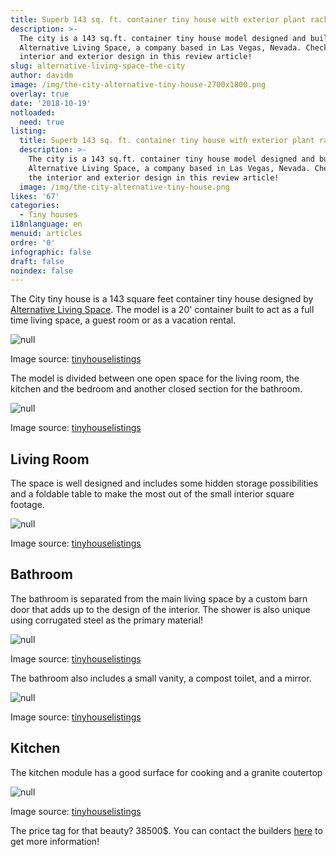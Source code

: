 ```yaml
---
title: Superb 143 sq. ft. container tiny house with exterior plant racks
description: >-
  The city is a 143 sq.ft. container tiny house model designed and built by
  Alternative Living Space, a company based in Las Vegas, Nevada. Check out the
  interior and exterior design in this review article! 
slug: alternative-living-space-the-city
author: davidm
image: /img/the-city-alternative-tiny-house-2700x1800.png
overlay: true
date: '2018-10-19'
notloaded:
  need: true
listing:
  title: Superb 143 sq. ft. container tiny house with exterior plant racks
  description: >-
    The city is a 143 sq.ft. container tiny house model designed and built by
    Alternative Living Space, a company based in Las Vegas, Nevada. Check out
    the interior and exterior design in this review article! 
  image: /img/the-city-alternative-tiny-house.png
likes: '67'
categories:
  - Tiny houses
i18nlanguage: en
menuid: articles
ordre: '0'
infographic: false
draft: false
noindex: false
---
```

The City tiny house is a 143 square feet container tiny house designed by [Alternative Living Space](https://www.alternativelivingspaces.com/). The model is a 20' container built to act as a full time living space, a guest room or as a vacation rental.

![null](/img/exterior_city_1.jpg)

<span class="figcaption">Image source: [tinyhouselistings](https://tinyhouselistings.com/listings/container-luxury-living-space-model-the-city)</span>

The model is divided between one open space for the living room, the kitchen and the bedroom and another closed section for the bathroom.

![null](/img/full_view_1.jpg)

<span class="figcaption">Image source: [tinyhouselistings](https://tinyhouselistings.com/listings/container-luxury-living-space-model-the-city)</span>

## Living Room

The space is well designed and includes some hidden storage possibilities and a foldable table to make the most out of the small interior square footage.

![null](/img/special_feature_city_1.jpg)

<span class="figcaption">Image source: [tinyhouselistings](https://tinyhouselistings.com/listings/container-luxury-living-space-model-the-city)</span>

## Bathroom

The bathroom is separated from the main living space by a custom barn door that adds up to the design of the interior. The shower is also unique using corrugated steel as the primary material!

![null](/img/shower_city_1.jpg)

<span class="figcaption">Image source: [tinyhouselistings](https://tinyhouselistings.com/listings/container-luxury-living-space-model-the-city)</span>

The bathroom also includes a small vanity, a compost toilet, and a mirror.

![null](/img/bathroom_city_1.jpg)

<span class="figcaption">Image source: [tinyhouselistings](https://tinyhouselistings.com/listings/container-luxury-living-space-model-the-city)</span>

## Kitchen

The kitchen module has a good surface for cooking and a granite coutertop

![null](/img/kitchen_city_1.jpg)

<span class="figcaption">Image source: [tinyhouselistings](https://tinyhouselistings.com/listings/container-luxury-living-space-model-the-city)</span>

The price tag for that beauty? 38500$. You can contact the builders [here](https://www.alternativelivingspaces.com/) to get more information!
